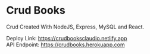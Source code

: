 ﻿# Crud Books
 
 Crud Created With NodeJS, Express, MySQL and React.
 
 Deploy Link: https://crudbooksclaudio.netlify.app
 <br>
 API Endpoint: https://crudbooks.herokuapp.com
 
 
 
